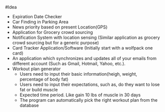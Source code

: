 #Idea
- Expiration Date Checker
- Car Finding in Parking Area
- News priority based on present Location(GPS)
- Application for Grocery crowd sourcing
- Notification System with location sensing (Similar application as grocery crowd sourcing but for a generic purpose)
- Card Tracker Application/Software (Initially start with a wolfpack one card)
- An application which synchronizes and updates all of your emails from different account (Such as Gmail, Hotmail, Yahoo, etc.).
- Workout plan generator
  - Users need to input their basic information(heigh, weight, percentage of body fat)
  - Users need to input their expectations, such as, do they want to lose fat or build muscle
  - Expected time period. Like gain 10 lbs of muscle in 30 days
  - The program can automatically pick the right workout plan from the database
